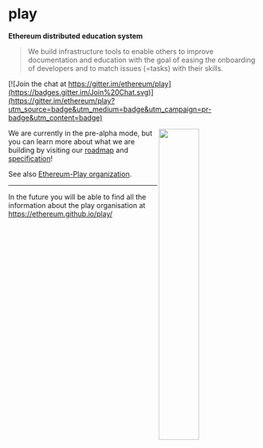 # play

**Ethereum distributed education system**

>We build infrastructure tools to enable others to improve documentation and education with the goal of easing the onboarding of developers and to match issues (=tasks) with their skills.

[![Join the chat at https://gitter.im/ethereum/play](https://badges.gitter.im/Join%20Chat.svg)](https://gitter.im/ethereum/play?utm_source=badge&utm_medium=badge&utm_campaign=pr-badge&utm_content=badge)

<img src="https://i.imgur.com/7iB0xCm.png" align="right" width=40%/>

We are currently in the pre-alpha mode, but you can learn more about what we are building by visiting our [roadmap](https://github.com/ethereum/play/milestones?direction=asc&sort=title&state=open) and [specification](https://github.com/ethereum/play/issues/3)!


See also [Ethereum-Play organization](https://github.com/ethereum-play).

---
In the future you will be able to find all the information about the play organisation at https://ethereum.github.io/play/
